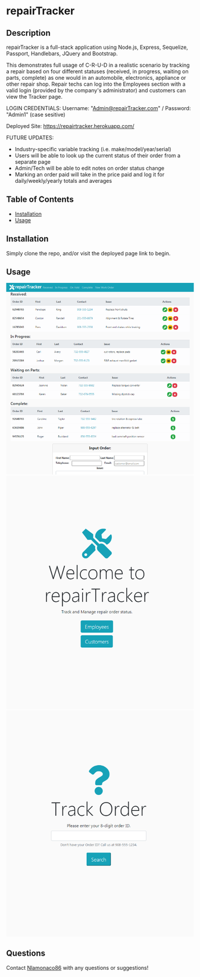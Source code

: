 # repairTracker

## Description

repairTracker is a full-stack application using Node.js, Express, Sequelize, Passport, Handlebars, JQuery and Bootstrap. 

This demonstrates full usage of C-R-U-D in a realistic scenario by tracking a repair based on four different statuses (received, in progress, waiting on parts, complete) as one would in an automobile, electronics, appliance or other repair shop. Repair techs can log into the Employees section with a valid login (provided by the company's administrator) and customers can view the Tracker page. 

LOGIN CREDENTIALS: Username: "Admin@repairTracker.com" / Password: "Admin1" (case sesitive)

Deployed Site: https://repairtracker.herokuapp.com/

FUTURE UPDATES: 
- Industry-specific variable tracking (i.e. make/model/year/serial)
- Users will be able to look up the current status of their order from a separate page
- Admin/Tech will be able to edit notes on order status change
- Marking an order paid will take in the price paid and log it for daily/weekly/yearly totals and averages 

## Table of Contents

* [Installation](#installation)
* [Usage](#usage)

## Installation

Simply clone the repo, and/or visit the deployed page link to begin.

## Usage
![repairTracker](./public/assets/screenshot.png) 
![splash page](./public/assets/screenshot2.png) 
![customer view](./public/assets/screenshot3.png) 

## Questions

Contact [Nlamonaco86](mailto:nlamonaco86@gmail.com) with any questions or suggestions!
